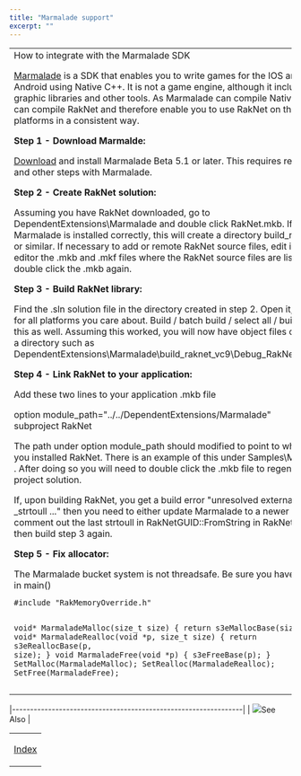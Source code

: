 ```yaml
---
title: "Marmalade support"
excerpt: ""
---
```

<table>
<colgroup>
<col width="100%" />
</colgroup>
<tbody>
<tr class="odd">
<td align="left"><span class="RakNetBlueHeader">How to integrate with the Marmalade SDK </span>
<p><a href="http://www.madewithmarmalade.com/">Marmalade</a> is a SDK that enables you to write games for the IOS and Android using Native C++. It is not a game engine, although it includes graphic libraries and other tools. As Marmalade can compile Native C++, it can compile RakNet and therefore enable you to use RakNet on those platforms in a consistent way.</p>
<p><strong>Step 1 - Download Marmalde:</strong></p>
<p><a href="http://www.madewithmarmalade.com/downloads">Download</a> and install Marmalade Beta 5.1 or later. This requires registration and other steps with Marmalade.</p>
<p><strong>Step 2 - Create RakNet solution:</strong></p>
<p>Assuming you have RakNet downloaded, go to DependentExtensions\Marmalade and double click RakNet.mkb. If Marmalade is installed correctly, this will create a directory build_raknet_vc9 or similar. If necessary to add or remote RakNet source files, edit in a text editor the .mkb and .mkf files where the RakNet source files are listed and double click the .mkb again.</p>
<p><strong>Step 3 - Build RakNet library:</strong></p>
<p>Find the .sln solution file in the directory created in step 2. Open it, and build for all platforms you care about. Build / batch build / select all / build will do this as well. Assuming this worked, you will now have object files created in a directory such as DependentExtensions\Marmalade\build_raknet_vc9\Debug_RakNet_vc9_x86</p>
<p><strong>Step 4 - Link RakNet to your application:</strong></p>
<p>Add these two lines to your application .mkb file</p>
<p>option module_path=&quot;../../DependentExtensions/Marmalade&quot;<br /> subproject RakNet</p>
<p>The path under option module_path should modified to point to wherever you installed RakNet. There is an example of this under Samples\Marmalade . After doing so you will need to double click the .mkb file to regenerate your project solution.</p>
<p>If, upon building RakNet, you get a build error &quot;unresolved external symbol _strtoull ...&quot; then you need to either update Marmalade to a newer version, or comment out the last strtoull in RakNetGUID::FromString in RakNetTypes.h, then build step 3 again.</p>
<p><strong>Step 5 - Fix allocator:</strong></p>
The Marmalade bucket system is not threadsafe. Be sure you have this code in main()
<pre><code>#include &quot;RakMemoryOverride.h&quot;

void* MarmaladeMalloc(size_t size)
{
    return s3eMallocBase(size);
}
void* MarmaladeRealloc(void *p, size_t size)
{
    return s3eReallocBase(p, size);
}
void MarmaladeFree(void *p)
{
    s3eFreeBase(p);
}
SetMalloc(MarmaladeMalloc);
SetRealloc(MarmaladeRealloc);
SetFree(MarmaladeFree);</code></pre></td>
</tr>
</tbody>
</table>

|----------------------------------------------------------------|
| ![](spacer.gif)<span class="RakNetWhiteHeader">See Also</span> |

<table>
<colgroup>
<col width="100%" />
</colgroup>
<tbody>
<tr class="odd">
<td align="left"><p><a href="index.html">Index</a></p></td>
</tr>
</tbody>
</table>
